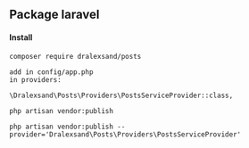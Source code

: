 ## Package laravel

#### Install

```
composer require dralexsand/posts

add in config/app.php
in providers:

\Dralexsand\Posts\Providers\PostsServiceProvider::class,

php artisan vendor:publish

php artisan vendor:publish --provider='Dralexsand\Posts\Providers\PostsServiceProvider'



```


